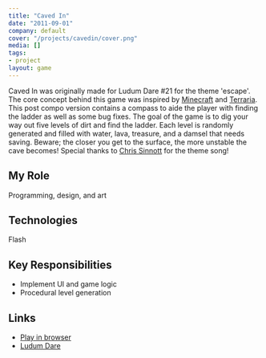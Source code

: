 ```yaml
---
title: "Caved In"
date: "2011-09-01"
company: default
cover: "/projects/cavedin/cover.png"
media: []
tags:
- project
layout: game
---
```


Caved In was originally made for Ludum Dare #21 for the theme 'escape'. The core concept behind this game was inspired by [Minecraft](http://www.minecraft.net/) and [Terraria](http://www.terraria.org/). This post compo version contains a compass to aide the player with finding the ladder as well as some bug fixes. The goal of the game is to dig your way out five levels of dirt and find the ladder. Each level is randomly generated and filled with water, lava, treasure, and a damsel that needs saving. Beware; the closer you get to the surface, the more unstable the cave becomes! Special thanks to [Chris Sinnott](http://www.sinnottsoundworks.com/) for the theme song!

## My Role
Programming, design, and art

## Technologies
Flash

## Key Responsibilities
* Implement UI and game logic
* Procedural level generation

## Links
* [Play in browser](http://www.kongregate.com/games/alexlarioza/caved-in)
* [Ludum Dare](http://ludumdare.com/compo/ludum-dare-21/?action=preview&uid=3079)